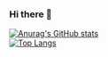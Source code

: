 ### Hi there 👋
[![Anurag's GitHub stats](https://github-readme-stats.vercel.app/api?username=coldmorning)](https://github.com/anuraghazra/github-readme-stats)  
[![Top Langs](https://github-readme-stats.vercel.app/api/top-langs/?username=coldmorning&layout=compact)](https://github.com/anuraghazra/github-readme-stats)

<!--
**coldmorning/coldmorning** is a ✨ _special_ ✨ repository because its `README.md` (this file) appears on your GitHub profile.

Here are some ideas to get you started:

- 🔭 I’m currently working on ...
- 🌱 I’m currently learning ...
- 👯 I’m looking to collaborate on ...
- 🤔 I’m looking for help with ...
- 💬 Ask me about ...
- 📫 How to reach me: ...
- 😄 Pronouns: ...
- ⚡ Fun fact: ...
-->

